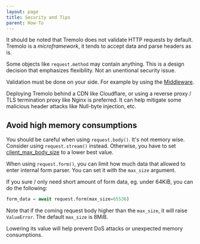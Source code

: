 ```yaml
---
layout: page
title: Security and Tips
parent: How-To
---
```


It should be noted that Tremolo does not validate HTTP requests by default.
Tremolo is a *microframework*, it tends to accept data and parse headers as is.

Some objects like `request.method` may contain anything. This is a design decision that emphasizes flexibility. Not an unentional security issue.

Validation must be done on your side. For example by using the [Middleware](/tremolo-docs/basics/middleware.html).

Deploying Tremolo behind a CDN like Cloudflare, or using a reverse proxy / TLS termination proxy like Nginx is preferred. It can help mitigate some malicious header attacks like Null-byte injection, etc.

## Avoid high memory consumptions
You should be careful when using `request.body()`. It's not memory wise. Consider using `request.stream()` instead. Otherwise, you have to set [client_max_body_size](/tremolo-docs/configuration.html#client_max_body_size) to a lower best value.

When using `request.form()`, you can limit how much data that allowed to enter internal form parser. You can set it with the `max_size` argument.

If you sure / only need short amount of form data, eg. under 64KiB, you can do the following:

```python
form_data = await request.form(max_size=65536)
```

Note that if the coming request body higher than the `max_size`, it will raise `ValueError`.
The default `max_size` is 8MiB.

Lowering its value will help prevent DoS attacks or unexpected memory consumptions.
